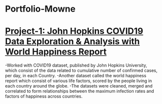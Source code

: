 # Portfolio-Mowne

# [Project-1: John Hopkins COVID19 Data Exploration & Analysis with World Happiness Report](https://github.com/mowne67/Portfolio-Mowne/blob/main/john_hopkins_covid_data.ipynb)

-Worked with COVID19 dataset, published by John Hopkins University, which consist of the data related to cumulative number of confirmed cases, per day, in each Country.
-Another dataset called the world happiness report which consist of various life factors, scored by the people living in each country around the globe.
-The datasets were cleaned, merged and correlated to form relationships between the maximum infection rates and factors of happiness across countries.
